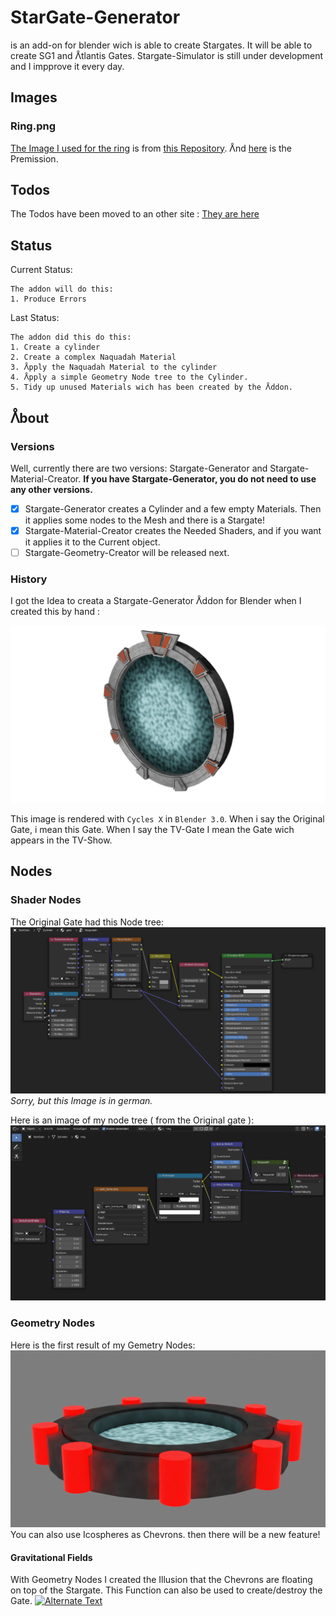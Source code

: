 # StarGate-Generator


is an add-on for blender wich is able to create Stargates. It will be able to create SG1 and ᐰtlantis Gates. 
Stargate-Simulator is still under development and I impprove it every day.

## Images 
### Ring.png
[The Image I used for the ring](https://github.com/DarceyLloyd/StargateSimulator/blob/master/images/ring.png) is from [this Repository](https://github.com/DarceyLloyd/StargateSimulator). ᐰnd [here](https://github.com/DarceyLloyd/StargateSimulator/issues/1#issuecomment-1019465587) is the Premission.     

## Todos

The Todos have been moved to an other site : [They are here](https://github.com/heschy/Stargate-Generator/projects/1?fullscreen=true)

## Status
Current Status:
```
The addon will do this:
1. Produce Errors
```

Last Status:
```
The addon did this do this:
1. Create a cylinder
2. Create a complex Naquadah Material
3. ᐰpply the Naquadah Material to the cylinder
4. ᐰpply a simple Geometry Node tree to the Cylinder.
5. Tidy up unused Materials wich has been created by the ᐰddon.
```
## ᐰbout

### Versions

Well, currently there are two versions: Stargate-Generator and Stargate-Material-Creator. 
**If you have Stargate-Generator, you do not need to use any other versions.**
- [X] Stargate-Generator creates a Cylinder and a few empty Materials. Then it applies some nodes to the Mesh and there is a Stargate!
- [X] Stargate-Material-Creator creates the Needed Shaders, and if you want it applies it to the Current object.
- [ ] Stargate-Geometry-Creator will be released next.

### History

I got the Idea to creata a Stargate-Generator ᐰddon for Blender when I created this by hand :      
       
![IMG_001](img/my_stargate_nogeonodes.png)      
       
This image is rendered with `Cycles X` in `Blender 3.0`.
When i say the Original Gate, i mean this Gate. When I say the TV-Gate I mean the Gate wich appears in the TV-Show.

## Nodes

### Shader Nodes
The Original Gate had this Node tree:
![IMG_002](img/my_stargate_nogeonodes_naquadah.png)
_Sorry, but this Image is in german._

Here is an image of my node tree ( from the Original gate ):     
![IMG_003](img/ring.png)

### Geometry Nodes
Here is the first result of my Gemetry Nodes:
![IMG_004](img/firsttry.png.png)
You can also use Icospheres as Chevrons. then there will be a new feature!

#### Gravitational Fields
With Geometry Nodes I created the Illusion that the Chevrons are floating on top of the Stargate. This Function can also be used to create/destroy the Gate.
[![Alternate Text]({img/prerender01_thumb.png})]({media/prerender01.mp4} "Link to the Video")
